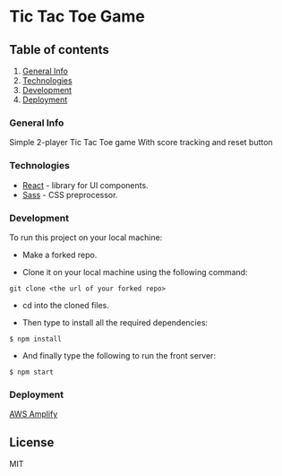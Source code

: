 # Tic Tac Toe Game

## Table of contents
1. [General Info](#general-info)
1. [Technologies](#technologies)
1. [Development](#development)
1. [Deployment](#deployment)

### General Info
Simple 2-player Tic Tac Toe game With score tracking and reset button

### Technologies
* [React](https://reactjs.org/) - library for UI components.
* [Sass](https://sass-lang.com/guide) - CSS preprocessor.


### Development
To run this project on your local machine:
* Make a forked repo.

* Clone it on your local machine using the following command:
```
git clone <the url of your forked repo>
```
* cd into the cloned files.

* Then type to install all the required dependencies:
```
$ npm install
```
* And finally type the following to run the front server:
```
$ npm start
```

### Deployment 
[AWS Amplify](https://main.d9at8nrd2ita3.amplifyapp.com/)

License
---

MIT

